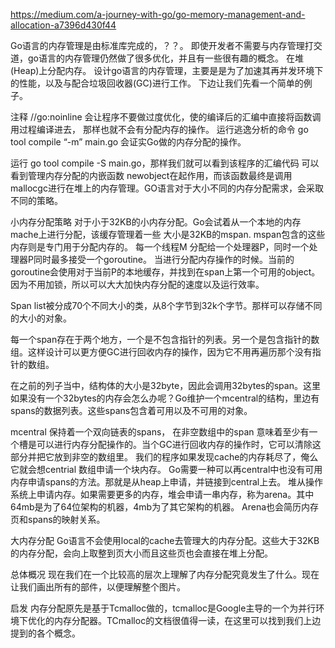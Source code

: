 
<!--more-->

https://medium.com/a-journey-with-go/go-memory-management-and-allocation-a7396d430f44

Go语言的内存管理是由标准库完成的，？？。 即使开发者不需要与内存管理打交道，go语言的内存管理仍然做了很多优化，并且有一些很有趣的概念。 在堆(Heap)上分配内存。 设计go语言的内存管理，主要是是为了加速其再并发环境下的性能，以及与配合垃圾回收器(GC)进行工作。 下边让我们先看一个简单的例子。

注释 //go:noinline 会让程序不要做过度优化，使的编译后的汇编中直接将函数调用过程编译进去， 那样也就不会有分配内存的操作。 运行逃逸分析的命令 go tool compile “-m” main.go 会证实Go做的内存分配的操作。

运行 go tool compile -S main.go，那样我们就可以看到该程序的汇编代码 可以看到管理内存分配的内嵌函数 newobject在起作用，而该函数最终是调用mallocgc进行在堆上的内存管理。GO语言对于大小不同的内存分配需求，会采取不同的策略。

小内存分配策略 对于小于32KB的小内存分配。Go会试着从一个本地的内存mache上进行分配，该缓存管理着一些 大小是32KB的mspan. mspan包含的这些内存则是专门用于分配内存的。 每一个线程M 分配给一个处理器P，同时一个处理器P同时最多接受一个goroutine。 当进行分配内存操作的时候。当前的goroutine会使用对于当前P的本地缓存，并找到在span上第一个可用的object。因为不用加锁，所以可以大大加快内存分配的速度以及运行效率。

Span list被分成70个不同大小的类，从8个字节到32k个字节。那样可以存储不同的大小的对象。

每一个span存在于两个地方，一个是不包含指针的列表。另一个是包含指针的数组。这样设计可以更方便GC进行回收内存的操作，因为它不用再遍历那个没有指针的数组。

在之前的列子当中，结构体的大小是32byte，因此会调用32bytes的span。这里如果没有一个32bytes的内存会怎么办呢？Go维护一个mcentral的结构，里边有spans的数据列表。这些spans包含着可用以及不可用的对象。

mcentral 保持着一个双向链表的spans， 在非空数组中的span 意味着至少有一个槽是可以进行内存分配操作的。当个GC进行回收内存的操作时，它可以清除这部分并把它放到非空的数组里。 我们的程序如果发现cache的内存耗尽了，俺么它就会想centrial 数组申请一个块内存。 Go需要一种可以再central中也没有可用内存申请spans的方法。那就是从heap上申请，并链接到central上去。 堆从操作系统上申请内存。如果需要更多的内存，堆会申请一串内存，称为arena。其中64mb是为了64位架构的机器，4mb为了其它架构的机器。 Arena也会简历内存页和spans的映射关系。

大内存分配 Go语言不会使用local的cache去管理大的内存分配。这些大于32KB的内存分配，会向上取整到页大小而且这些页也会直接在堆上分配。

总体概况 现在我们在一个比较高的层次上理解了内存分配究竟发生了什么。现在让我们画出所有的部件，以便理解整个图片。

启发 内存分配原先是基于Tcmalloc做的，tcmalloc是Google主导的一个为并行环境下优化的内存分配器。TCmalloc的文档很值得一读，在这里可以找到我们上边提到的各个概念。

